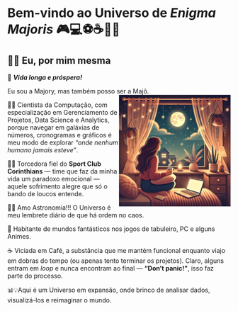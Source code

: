 <!--
**EnigmaMajoris/EnigmaMajoris** is a ✨ _special_ ✨ repository because its `README.md` (this file) appears on your GitHub profile.

Here are some ideas to get you started:

- 🔭 I’m currently working on ...
- 🌱 I’m currently learning ...
- 👯 I’m looking to collaborate on ...
- 🤔 I’m looking for help with ...
- 💬 Ask me about ...
- 📫 How to reach me: ...
- 😄 Pronouns: ...
- ⚡ Fun fact: ...
-->

# Bem-vindo ao Universo de *Enigma Majoris* 🎮💻⚽☕🌌🎵

## 🧚‍♀	 Eu, por mim mesma

🖖 ***Vida longa e próspera!*** 

Eu sou a Majory, mas também posso ser a Majô.
<img align="right" alt="img" src="https://github.com/EnigmaMajoris/EnigmaMajoris/blob/main/img2.webp" width="50%" height="auto" />


👩‍💻 Cientista da Computação, com especialização em Gerenciamento de Projetos, Data Science e Analytics, porque navegar em galáxias de números, cronogramas e gráficos é meu modo de explorar *“onde nenhum humano jamais esteve”*.

🖤🤍 Torcedora fiel do **Sport Club Corinthians** — time que faz da minha vida um paradoxo emocional — aquele sofrimento alegre que só o bando de loucos entende.

🌠🌙 Amo Astronomia!!! O Universo é meu lembrete diário de que há ordem no caos. 

🎲 Habitante de mundos fantásticos nos jogos de tabuleiro, PC e alguns Animes. 

☕ Viciada em Café, a substância que me mantém funcional enquanto viajo em dobras do tempo (ou apenas tento terminar os projetos). Claro, alguns entram em *loop* e nunca encontram ao final — **“Don’t panic!”**, isso faz parte do processo.

📊💡Aqui é um Universo em expansão, onde brinco de analisar dados, visualizá-los e reimaginar o mundo.


